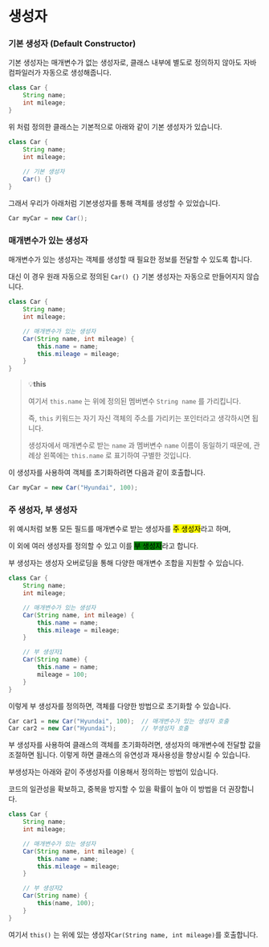 # 생성자

### **기본 생성자 (Default Constructor)**

기본 생성자는 매개변수가 없는 생성자로, 클래스 내부에 별도로 정의하지 않아도 자바 컴파일러가 자동으로 생성해줍니다.

```java
class Car {
    String name;
    int mileage;
}
```

위 처럼 정의한 클래스는 기본적으로 아래와 같이 기본 생성자가 있습니다.

```java
class Car {
    String name;
    int mileage;
    
    // 기본 생성자
    Car() {}
}
```

그래서 우리가 아래처럼 기본생성자를 통해 객체를 생성할 수 있었습니다.

```java
Car myCar = new Car();
```



### **매개변수가 있는 생성자**

매개변수가 있는 생성자는 객체를 생성할 때 필요한 정보를 전달할 수 있도록 합니다.

대신 이 경우 원래 자동으로 정의된 `Car() {}` 기본 생성자는 자동으로 만들어지지 않습니다.

```java
class Car {
    String name;
    int mileage;

    // 매개변수가 있는 생성자
    Car(String name, int mileage) {
        this.name = name;
        this.mileage = mileage;
    }
}
```

> 💡**this**
>
> 여기서 `this.name` 는 위에 정의된 멤버변수 `String name` 를 가리킵니다.
>
> 즉, `this` 키워드는 자기 자신 객체의 주소를 가리키는 포인터라고 생각하시면 됩니다.
>
> 생성자에서 매개변수로 받는 `name` 과 멤버변수 `name` 이름이 동일하기 때문에, 관례상 왼쪽에는 `this.name` 로 표기하여 구별한 것입니다.



이 생성자를 사용하여 객체를 초기화하려면 다음과 같이 호출합니다.

```java
Car myCar = new Car("Hyundai", 100);
```





### **주 생성자, 부 생성자**

위 예시처럼 보통 모든 필드를 매개변수로 받는 생성자를 <mark style="background-color:yellow;">주 생성자</mark>라고 하며,

이 외에 여러 생성자를 정의할 수 있고 이를 <mark style="background-color:green;">부 생성자</mark>라고 합니다.&#x20;

부 생성자는 생성자 오버로딩을 통해 다양한 매개변수 조합을 지원할 수 있습니다.

```java
class Car {
    String name;
    int mileage;

    // 매개변수가 있는 생성자
    Car(String name, int mileage) {
        this.name = name;
        this.mileage = mileage;
    }

    // 부 생성자1
    Car(String name) {
        this.name = name;
        mileage = 100;
    }
}
```

이렇게 부 생성자를 정의하면, 객체를 다양한 방법으로 초기화할 수 있습니다.

```java
Car car1 = new Car("Hyundai", 100);  // 매개변수가 있는 생성자 호출
Car car2 = new Car("Hyundai");       // 부생성자 호출
```

부 생성자를 사용하여 클래스의 객체를 초기화하려면, 생성자의 매개변수에 전달할 값을 조절하면 됩니다. 이렇게 하면 클래스의 유연성과 재사용성을 향상시킬 수 있습니다.



부생성자는 아래와 같이 주생성자를 이용해서 정의하는 방법이 있습니다.

코드의 일관성을 확보하고, 중복을 방지할 수 있을 확률이 높아 이 방법을 더 권장합니다.

```java
class Car {
    String name;
    int mileage;

    // 매개변수가 있는 생성자
    Car(String name, int mileage) {
        this.name = name;
        this.mileage = mileage;
    }

    // 부 생성자2
    Car(String name) {
        this(name, 100);
    }
}
```

여기서 `this()` 는 위에 있는 생성자`Car(String name, int mileage)`를 호출합니다.



